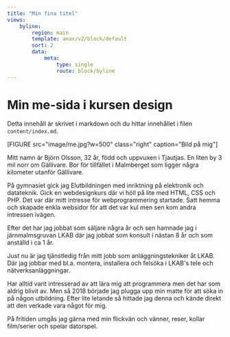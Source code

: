 ```yaml
---
title: "Min fina titel"
views:
    byline:
        region: main
        template: anax/v2/block/default
        sort: 2
        data:
            meta:
                type: single
                route: block/byline
---
```

Min me-sida i kursen design
=========================

Detta innehåll är skrivet i markdown och du hittar innehållet i filen `content/index.md`.

[FIGURE src="image/me.jpg?w=500" class="right" caption="Bild på mig"]

Mitt namn är Björn Olsson, 32 år, född och uppvuxen i Tjautjas. En liten by
3 mil norr om Gällivare. Bor för tillfället i Malmberget som ligger några kilometer utanför Gällivare.

På gymnasiet gick jag Elutbildningen med inriktning på elektronik och datateknik.
Gick en webdesignkurs där vi höll på lite med HTML, CSS och PHP. Det var där mitt intresse för webprogrammering startade.
Satt hemma och skapade enkla websidor för att det var kul men sen kom andra intressen ivägen.

Efter det har jag jobbat som säljare några år och sen hamnade jag i järnmalmsgruvan
LKAB där jag jobbat som konsult i nästan 8 år och som anställd i ca 1 år.

Just nu är jag tjänstledig från mitt jobb som anläggningstekniker åt LKAB.
Där jag jobbar med bl.a. montera, installera och felsöka i LKAB's tele och nätverksanläggningar.

Har alltid varit intresserad av att lära mig att programmera men det har som
aldrig blivit av.
Men så 2018 började jag plugga upp min matte för att söka in på någon utbildning.
Efter lite letande så hittade jag denna och kände direkt att den verkade vara något för mig.

På fritiden umgås jag gärna med min flickvän och vänner, reser, kollar film/serier och spelar datorspel.
